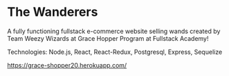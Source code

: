 # The Wanderers

A fully functioning fullstack e-commerce website selling wands created by Team Weezy Wizards at Grace Hopper Program at Fullstack Academy!

Technologies: Node.js, React, React-Redux, Postgresql, Express, Sequelize

https://grace-shopper20.herokuapp.com/
